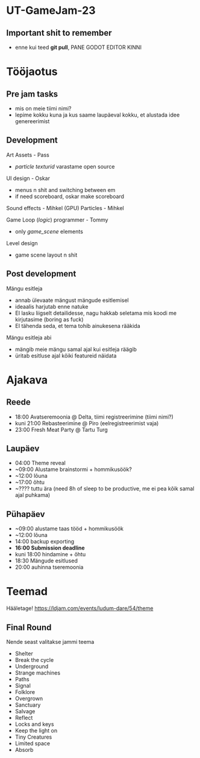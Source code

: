 # UT-GameJam-23

## Important shit to remember
- enne kui teed __git pull__, PANE GODOT EDITOR KINNI

# Tööjaotus

## Pre jam tasks
- mis on meie tiimi nimi?
- lepime kokku kuna ja kus saame laupäeval kokku, et alustada idee genereerimist

## Development
Art Assets - Pass
- _particle texturid_ varastame open source

UI design - Oskar
- menus n shit and switching between em
- if need scoreboard, oskar make scoreboard

Sound effects - Mihkel
(GPU) Particles - Mihkel

Game Loop (_logic_) programmer - Tommy
- only _game_scene_ elements

Level design
- game scene layout n shit

## Post development
Mängu esitleja
- annab ülevaate mängust mängude esitlemisel
- ideaalis harjutab enne natuke
- EI lasku liigselt detailidesse, nagu hakkab seletama mis koodi me kirjutasime (boring as fuck)
- EI tähenda seda, et tema tohib ainukesena rääkida

Mängu esitleja abi
- mängib meie mängu samal ajal kui esitleja räägib
- üritab esitluse ajal kõiki featureid näidata



# Ajakava
## Reede
- 18:00 Avatseremoonia @ Delta, tiimi registreerimine (tiimi nimi?)
- kuni 21:00 Rebasteerimine @ Piro (eelregistreerimist vaja)
- 23:00 Fresh Meat Party @ Tartu Turg
## Laupäev
- 04:00 Theme reveal
- ~09:00 Alustame brainstormi + hommikusöök?
- ~12:00 lõuna
- ~17:00 õhtu
- ~???? tuttu ära (need 8h of sleep to be productive, me ei pea kõik samal ajal puhkama)
## Pühapäev
- ~09:00 alustame taas tööd + hommikusöök
- ~12:00 lõuna
- 14:00 backup exporting
- __16:00 Submission deadline__
- kuni 18:00 hindamine + õhtu
- 18:30 Mängude esitlused
- 20:00 auhinna tseremoonia

# Teemad
Hääletage! https://ldjam.com/events/ludum-dare/54/theme
## Final Round
Nende seast valitakse jammi teema
- Shelter
- Break the cycle
- Underground
- Strange machines
- Paths
- Signal
- Folklore
- Overgrown
- Sanctuary
- Salvage
- Reflect
- Locks and keys
- Keep the light on
- Tiny Creatures
- Limited space
- Absorb
